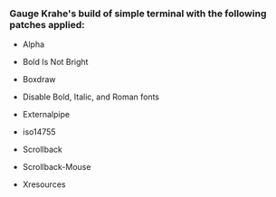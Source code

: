 ### Gauge Krahe's build of simple terminal with the following patches applied:

- Alpha

- Bold Is Not Bright

- Boxdraw

- Disable Bold, Italic, and Roman fonts

- Externalpipe

- iso14755

- Scrollback

- Scrollback-Mouse

- Xresources
